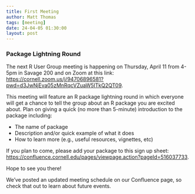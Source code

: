 ```yaml
---
title: First Meeting
author: Matt Thomas
tags: [meeting]
date: 24-04-05 01:30:00
layout: post
--- 
```


### Package Lightning Round

The next R User Group meeting is happening on Thursday, April 11 from 4-5pm in Savage 200 and on Zoom at this link: <https://cornell.zoom.us/j/94706896581?pwd=d3JwNjEva05zMnRqcVZuaW5ITkQ2QT09>.

This meeting will feature an R package lightning round in which everyone will get a chance to tell the group about an R package you are excited about. Plan on giving a quick (no more than 5-minute) introduction to the package including:

* The name of package
* Description and/or quick example of what it does
* How to learn more (e.g., useful resources, vignettes, etc)
 
If you plan to come, please add your package to this sign up sheet: <https://confluence.cornell.edu/pages/viewpage.action?pageId=516037733>.

Hope to see you there!

We’ve posted an updated meeting schedule on our Confluence page, so check that out to learn about future events.
